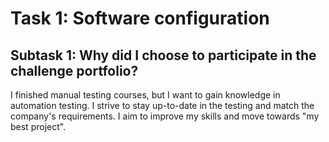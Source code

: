 # Task 1: Software configuration
## Subtask 1: Why did I choose to participate in the challenge portfolio?

I finished manual testing courses, but I want to gain knowledge in automation testing. I strive to stay up-to-date in the testing and match the company's requirements.
I aim to improve my skills and move towards "my best project".
